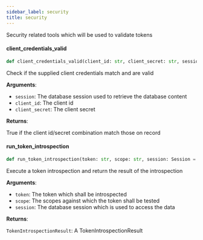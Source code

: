 ```yaml
---
sidebar_label: security
title: security
---
```


Security related tools which will be used to validate tokens


#### client\_credentials\_valid

```python
def client_credentials_valid(client_id: str, client_secret: str, session: Session = next(database.session())) -> bool
```

Check if the supplied client credentials match and are valid

**Arguments**:

- `session`: The database session used to retrieve the database content
- `client_id`: The client id
- `client_secret`: The client secret

**Returns**:

True if the client id/secret combination match those on record

#### run\_token\_introspection

```python
def run_token_introspection(token: str, scope: str, session: Session = next(database.session())) -> TokenIntrospectionResult
```

Execute a token introspection and return the result of the introspection

**Arguments**:

- `token`: The token which shall be introspected
- `scope`: The scopes against which the token shall be tested
- `session`: The database session which is used to access the data

**Returns**:

`TokenIntrospectionResult`: A TokenIntrospectionResult

